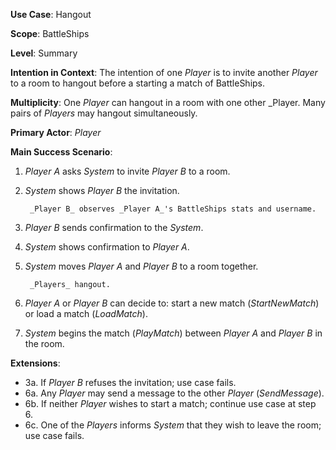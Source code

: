 **Use Case**: Hangout

**Scope**: BattleShips

**Level**: Summary

**Intention in Context**: The intention of one _Player_ is to invite another _Player_ to a room to hangout before a starting a match of BattleShips.

**Multiplicity**: One _Player_ can hangout in a room with one other _Player. Many pairs of _Players_ may hangout simultaneously.

**Primary Actor**: _Player_

**Main Success Scenario**:

1. _Player A_ asks _System_ to invite _Player B_ to a room.
2. _System_ shows _Player B_ the invitation.

        _Player B_ observes _Player A_'s BattleShips stats and username.
3. _Player B_ sends confirmation to the _System_.
4. _System_ shows confirmation to _Player A_.
5. _System_ moves _Player A_ and _Player B_ to a room together.
        
        _Players_ hangout.
6. _Player A_ or _Player B_ can decide to: start a new match (_StartNewMatch_) or load a match (_LoadMatch_).
7. _System_ begins the match (_PlayMatch_) between _Player A_ and _Player B_ in the room.

**Extensions**:

- 3a. If _Player B_ refuses the invitation; use case fails.
- 6a. Any _Player_ may send a message to the other _Player_ (_SendMessage_).
- 6b. If neither _Player_ wishes to start a match; continue use case at step 6.
- 6c. One of the _Players_ informs _System_ that they wish to leave the room; use case fails.
